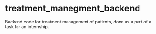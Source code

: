 # treatment_manegment_backend
Backend code for treatment management  of patients, done as a part of a task for an internship.
